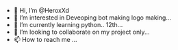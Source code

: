 - 👋 Hi, I’m @HeroxXd
- 👀 I’m interested in Deveoping bot making logo making...
- 🌱 I’m currently learning python.. 12th...
- 💞️ I’m looking to collaborate on my project only...
- 📫 How to reach me ...

<!---
HeroxXd/HeroxXd is a ✨ special ✨ repository because its `README.md` (this file) appears on your GitHub profile.
You can click the Preview link to take a look at your changes.
--->

